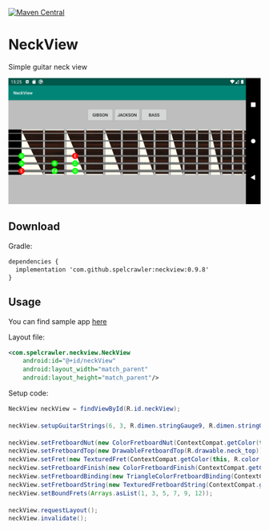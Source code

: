 [![Maven Central](https://maven-badges.herokuapp.com/maven-central/com.github.spelcrawler/neckview/badge.svg)](https://maven-badges.herokuapp.com/maven-central/com.github.spelcrawler/neckview)

# NeckView
Simple guitar neck view

![](static/screenshot.png)

Download
--------

Gradle:

```
dependencies {
  implementation 'com.github.spelcrawler:neckview:0.9.8'
}
```

Usage
-----

You can find sample app [here](https://github.com/Spelcrawler/NeckView/tree/master/app)

Layout file:

```xml
<com.spelcrawler.neckview.NeckView
    android:id="@+id/neckView"
    android:layout_width="match_parent"
    android:layout_height="match_parent"/>
```

Setup code:

```java
NeckView neckView = findViewById(R.id.neckView);

neckView.setupGuitarStrings(6, 3, R.dimen.stringGauge9, R.dimen.stringGauge48);

neckView.setFretboardNut(new ColorFretboardNut(ContextCompat.getColor(this, R.color.black)));
neckView.setFretboardTop(new DrawableFretboardTop(R.drawable.neck_top));
neckView.setFret(new TexturedFret(ContextCompat.getColor(this, R.color.fretColorGray)));
neckView.setFretboardFinish(new ColorFretboardFinish(ContextCompat.getColor(this, R.color.white)));
neckView.setFretboardBinding(new TriangleColorFretboardBinding(ContextCompat.getColor(this, R.color.white)));
neckView.setFretboardString(new TexturedFretboardString(ContextCompat.getColor(this, R.color.stringColor)));
neckView.setBoundFrets(Arrays.asList(1, 3, 5, 7, 9, 12));

neckView.requestLayout();
neckView.invalidate();

```


